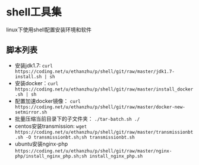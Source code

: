 # shell工具集
linux下使用shell配置安装环境和软件
## 脚本列表
* 安装jdk1.7: `curl https://coding.net/u/ethanzhu/p/shell/git/raw/master/jdk1.7-install.sh | sh`
* 安装docker：`curl https://coding.net/u/ethanzhu/p/shell/git/raw/master/install_docker.sh | sh`
* 配置加速docker镜像： `curl https://coding.net/u/ethanzhu/p/shell/git/raw/master/docker-new-setmirror.sh`
* 批量压缩当前目录下的子文件夹： `./tar-batch.sh ./`
* centos安装transmission: `wget https://coding.net/u/ethanzhu/p/shell/git/raw/master/transmissionbt.sh -O transmissionbt.sh;sh transmissionbt.sh`
* ubuntu安装nginx-php `https://coding.net/u/ethanzhu/p/shell/git/raw/master/nginx-php/install_nginx_php.sh;sh install_nginx_php.sh`